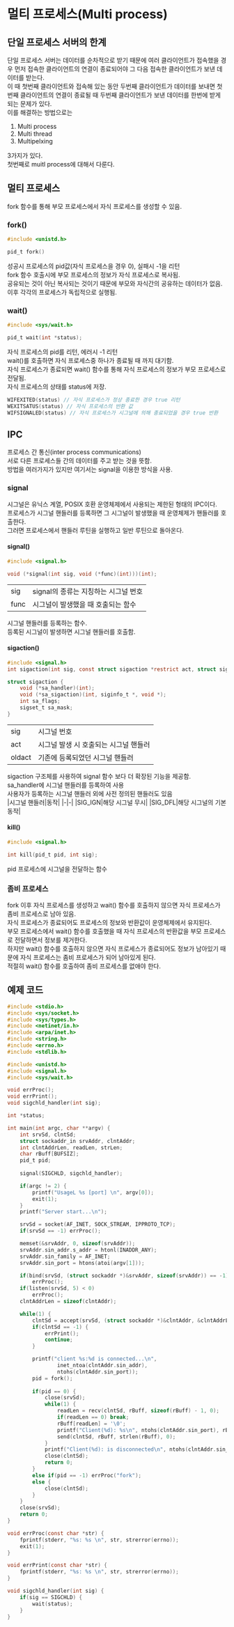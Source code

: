 # 멀티 프로세스(Multi process)
## 단일 프로세스 서버의 한계
단일 프로세스 서버는 데이터를 순차적으로 받기 때문에 여러 클라이언트가 접속했을 경우 먼저 접속한 클라이언트의 연결이 종료되어야 그 다음 접속한 클라이언트가 보낸 데이터를 받는다.  
이 때 첫번째 클라이언트와 접속해 있는 동안 두번째 클라이언트가 데이터를 보내면 첫번째 클라이언트의 연결이 종료될 때 두번째 클라이언트가 보낸 데이터를 한번에 받게 되는 문제가 있다.  
이를 해결하는 방법으로는 
1. Multi process
2. Multi thread
3. Multipelxing  

3가지가 있다.  
첫번째로 muitl process에 대해서 다룬다.  
## 멀티 프로세스
fork 함수를 통해 부모 프로세스에서 자식 프로세스를 생성할 수 있음. 

### fork()
```c
#include <unistd.h>

pid_t fork()
```
성공시 프로세스의 pid값(자식 프로세스을 경우 0), 실패시 -1을 리턴  
fork 함수 호출시에 부모 프로세스의 정보가 자식 프로세스로 복사됨.  
공유되는 것이 아닌 복사되는 것이기 때문에 부모와 자식간의 공유하는 데이터가 없음.  
이후 각각의 프로세스가 독립적으로 실행됨.  

### wait()

```c
#include <sys/wait.h>

pid_t wait(int *status);
```
자식 프로세스의 pid를 리턴, 에러시 -1 리턴  
wait()를 호출하면 자식 프로세스중 하나가 종료될 때 까지 대기함.  
자식 프로세스가 종료되면 wait() 함수를 통해 자식 프로세스의 정보가 부모 프로세스로 전달됨.  
자식 프로세스의 상태를 status에 저장.  
```c
WIFEXITED(status) // 자식 프로세스가 정상 종료한 경우 true 리턴
WEXITSATUS(status) // 자식 프로세스의 반환 값
WIFSIGNALED(status) // 자식 프로세스가 시그널에 의해 종료되었을 경우 true 반환
```

## IPC 
프로세스 간 통신(inter process communications)  
서로 다른 프로세스들 간의 데이터를 주고 받는 것을 뜻함.  
방법을 여러가지가 있지만 여기서는 signal을 이용한 방식을 사용.  

### signal
시그널은 유닉스 계열, POSIX 호환 운영체제에서 사용되는 제한된 형태의 IPC이다.  
프로세스가 시그널 핸들러를 등록하면 그 시그널이 발생했을 때 운영체제가 핸들러를 호출한다.  
그러면 프로세스에서 핸들러 루틴을 실행하고 일반 루틴으로 돌아온다.  

#### signal()
```c
#include <signal.h>

void (*signal(int sig, void (*func)(int)))(int);
```
|||
|-|-|
|sig|signal의 종류는 지칭하는 시그널 번호|
|func|시그널이 발생했을 때 호출되는 함수|  

시그널 핸들러를 등록하는 함수.  
등록된 시그널이 발생하면 시그널 핸들러를 호출함.  

#### sigaction()
```c 
#include <signal.h>
int sigaction(int sig, const struct sigaction *restrict act, struct sigaction *restrict oldact);

struct sigaction {
    void (*sa_handler)(int);
    void (*sa_sigaction)(int, siginfo_t *, void *);
    int sa_flags;            
    sigset_t sa_mask;            
}
```
|||
|-|-|
|sig|시그널 번호|
|act|시그널 발생 시 호출되는 시그널 핸들러|
|oldact|기존에 등록되었던 시그널 핸들러|  

sigaction 구조체를 사용하여 signal 함수 보다 더 확장된 기능을 제공함.  
sa_handler에 시그널 핸들러를 등록하여 사용  
사용자가 등록하는 시그널 핸들러 외에 사전 정의된 핸들러도 있음  
|시그널 핸들러|동작|
|-|-|
|SIG_IGN|해당 시그널 무시|
|SIG_DFL|해당 시그널의 기본 동작|  

#### kill()
```c
#include <signal.h>

int kill(pid_t pid, int sig);
```
pid 프로세스에 시그널을 전달하는 함수  


### 좀비 프로세스
fork 이후 자식 프로세스를 생성하고 wait() 함수를 호출하지 않으면 자식 프로세스가 좀비 프로세스로 남아 있음.  
자식 프로세스가 종료되어도 프로세스의 정보와 반환값이 운영체제에서 유지된다.  
부모 프로세스에서 wait() 함수를 호출했을 때 자식 프로세스의 반환값을 부모 프로세스로 전달하면서 정보를 제거한다.  
하지만 wait() 함수를 호출하지 않으면 자식 프로세스가 종료되어도 정보가 남아있기 때문에 자식 프로세스는 좀비 프로세스가 되어 남아있게 된다.  
적절히 wait() 함수를 호출하여 좀비 프로세스를 없애야 한다.  

## 예제 코드
```c
#include <stdio.h>
#include <sys/socket.h>
#include <sys/types.h>
#include <netinet/in.h>
#include <arpa/inet.h>
#include <string.h>
#include <errno.h>
#include <stdlib.h>

#include <unistd.h>
#include <signal.h>
#include <sys/wait.h>

void errProc();
void errPrint();
void sigchld_handler(int sig);

int *status;

int main(int argc, char **argv) {
	int srvSd, clntSd;
	struct sockaddr_in srvAddr, clntAddr;
	int clntAddrLen, readLen, strLen;
	char rBuff[BUFSIZ];
	pid_t pid;
	
	signal(SIGCHLD, sigchld_handler);

	if(argc != 2) {
		printf("UsageL %s [port] \n", argv[0]);
		exit(1);
	}
	printf("Server start...\n");

	srvSd = socket(AF_INET, SOCK_STREAM, IPPROTO_TCP);
	if(srvSd == -1) errProc();

	memset(&srvAddr, 0, sizeof(srvAddr));
	srvAddr.sin_addr.s_addr = htonl(INADDR_ANY);
	srvAddr.sin_family = AF_INET;
	srvAddr.sin_port = htons(atoi(argv[1]));

	if(bind(srvSd, (struct sockaddr *)&srvAddr, sizeof(srvAddr)) == -1)
		errProc();
	if(listen(srvSd, 5) < 0) 
		errProc();
	clntAddrLen = sizeof(clntAddr);

	while(1) {
		clntSd = accept(srvSd, (struct sockaddr *)&clntAddr, &clntAddrLen);
		if(clntSd == -1) {
			errPrint();
			continue;
		}

		printf("client %s:%d is connected...\n", 
				inet_ntoa(clntAddr.sin_addr), 
				ntohs(clntAddr.sin_port));
		pid = fork();
		
		if(pid == 0) {
			close(srvSd);
			while(1) {
				readLen = recv(clntSd, rBuff, sizeof(rBuff) - 1, 0);
				if(readLen == 0) break;
				rBuff[readLen] = '\0';
				printf("Client(%d): %s\n", ntohs(clntAddr.sin_port), rBuff);
				send(clntSd, rBuff, strlen(rBuff), 0);
			}
			printf("Client(%d): is disconnected\n", ntohs(clntAddr.sin_port));
			close(clntSd);
			return 0;
		}
		else if(pid == -1) errProc("fork");
		else {
			close(clntSd);
		}
	}
	close(srvSd);
	return 0;
}

void errProc(const char *str) {
	fprintf(stderr, "%s: %s \n", str, strerror(errno));
	exit(1);
}

void errPrint(const char *str) {
	fprintf(stderr, "%s: %s \n", str, strerror(errno));
}

void sigchld_handler(int sig) {
	if(sig == SIGCHLD) {
		wait(status);
	}
}



```


